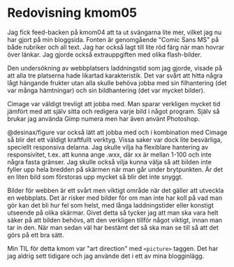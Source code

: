 ---
---
Redovisning kmom05
=========================

Jag fick feed-backen på kmom04 att ta ut svängarna lite mer, vilket jag nu har gjort på min bloggsida. Fonten är genomgående "Comic Sans MS" på både rubriker och all text. Jag har också lagt till lite röd färg när man hovrar över länkar. Jag gjorde också extrauppgiften med olika flash-bilder.

Den undersökning av webbplatsers laddningstid som jag gjorde, visade på att alla tre platserna hade likartad karakteristik. Det var svårt att hitta några lågt hängande frukter utan alla skulle behöva jobba med sin filhantering (det var många hämtningar) och sin bildhantering (det var mycket bilder).

Cimage var väldigt trevligt att jobba med. Man sparar verkligen mycket tid jämfört med att själv sitta och redigera varje bild i något program. Själv så brukar jag använda Gimp numera men har även använt Photoshop.

@desinax/figure var också lätt att jobba med och i kombination med Cimage så blir det ett väldigt kraftfullt verktyg. Vissa saker var dock lite besvärliga, speciellt responsiva delarna. Jag skulle vilja ha flexiblare hantering av responsivitet, t.ex. att kunna ange .wxx, där xx är mellan 1-100 och inte några fasta gränser. Jag skulle också vilja kunna välja så att bilden inte fyller upp hela bredden på skärmen när man går under brytpunkten. Är det en liten bild som förstoras upp mycket så blir det inte snyggt.

Bilder för webben är ett svårt men viktigt område när det gäller att utveckla en webbplats. Det är risker med bilder för om man inte har koll på vad man gör kan det bli hur fel som helst, med långa laddningstider eller konstigt utseende på olika skärmar. Givet detta så tycker jag att man ska vara helt säker på att bilden behövs, att den verkligen tillför något viktigt, innan man tar in den. När man sedan väl har bestämt det så ska man se till så att det görs på ett bra sätt.

Min TIL för detta kmom var "art direction" med `<picture>` taggen. Det har jag aldrig sett tidigare och jag använde det i ett av mina blogginlägg.
